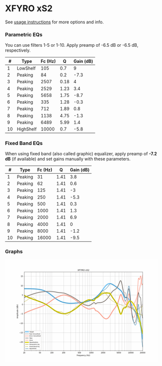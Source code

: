 # XFYRO xS2
See [usage instructions](https://github.com/jaakkopasanen/AutoEq#usage) for more options and info.

### Parametric EQs
You can use filters 1-5 or 1-10. Apply preamp of -6.5 dB or -6.5 dB, respectively.

|   # | Type      |   Fc (Hz) |    Q |   Gain (dB) |
|-----|-----------|-----------|------|-------------|
|   1 | LowShelf  |       105 | 0.7  |         9   |
|   2 | Peaking   |        84 | 0.2  |        -7.3 |
|   3 | Peaking   |      2507 | 0.18 |         4   |
|   4 | Peaking   |      2529 | 1.23 |         3.4 |
|   5 | Peaking   |      5658 | 1.75 |        -8.7 |
|   6 | Peaking   |       335 | 1.28 |        -0.3 |
|   7 | Peaking   |       712 | 1.89 |         0.8 |
|   8 | Peaking   |      1138 | 4.75 |        -1.3 |
|   9 | Peaking   |      6489 | 5.99 |         1.4 |
|  10 | HighShelf |     10000 | 0.7  |        -5.8 |

### Fixed Band EQs
When using fixed band (also called graphic) equalizer, apply preamp of **-7.2 dB** (if available) and set gains manually with these parameters.

|   # | Type    |   Fc (Hz) |    Q |   Gain (dB) |
|-----|---------|-----------|------|-------------|
|   1 | Peaking |        31 | 1.41 |         3.8 |
|   2 | Peaking |        62 | 1.41 |         0.6 |
|   3 | Peaking |       125 | 1.41 |        -3   |
|   4 | Peaking |       250 | 1.41 |        -5.3 |
|   5 | Peaking |       500 | 1.41 |         0.3 |
|   6 | Peaking |      1000 | 1.41 |         1.3 |
|   7 | Peaking |      2000 | 1.41 |         6.9 |
|   8 | Peaking |      4000 | 1.41 |         0   |
|   9 | Peaking |      8000 | 1.41 |        -1.2 |
|  10 | Peaking |     16000 | 1.41 |        -9.5 |

### Graphs
![](./XFYRO%20xS2.png)
